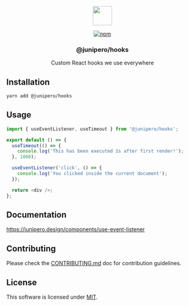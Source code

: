 <div align="center">

<picture>
  <source media="(prefers-color-scheme: dark)" srcset="https://cdn.junipero.design/v3/logo/junipero-logo-dark.svg" />
  <img src="https://cdn.junipero.design/v3/logo/junipero-logo.svg" height="50" />
</picture>

<br />

[![npm](https://img.shields.io/npm/v/@junipero/hooks.svg)](https://www.npmjs.com/package/@junipero/hooks)

<h3>@junipero/hooks</h3>
<p>Custom React hooks we use everywhere</p>

</div>

## Installation

```bash
yarn add @junipero/hooks
```

## Usage

```javascript
import { useEventListener, useTimeout } from '@junipero/hooks';

export default () => {
  useTimeout(() => {
    console.log('This has been executed 1s after first render!');
  }, 1000);

  useEventListener('click', () => {
    console.log('You clicked inside the current document');
  });

  return <div />;
};
```

## Documentation

https://junipero.design/components/use-event-listener

## Contributing

Please check the [CONTRIBUTING.md](https://github.com/p3ol/junipero/blob/master/CONTRIBUTING.md) doc for contribution guidelines.

## License

This software is licensed under [MIT](https://github.com/p3ol/junipero/blob/master/LICENSE).
